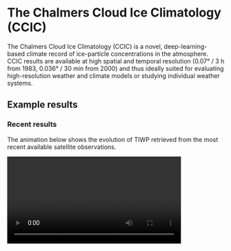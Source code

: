 # The Chalmers Cloud Ice Climatology (CCIC)

The Chalmers Cloud Ice Climatology (CCIC) is a novel, deep-learning-based
climate record of ice-particle concentrations in the atmosphere. CCIC results
are available at high spatial and temporal resolution (0.07° / 3 h from 1983,
0.036° / 30 min from 2000) and thus ideally suited for evaluating
high-resolution weather and climate models or studying individual weather
systems.


## Example results

### Recent results

The animation below shows the evolution of TIWP retrieved from the most recent available satellite observations.

<div style="width:100%;height:100%;overflow:hidden;"> 
  <video src="https://rain.atmos.colostate.edu/gprof_nn/ccic/tiwp.mp4" controls="controls" style="width:80%;" title="TIWP evolution for January 2020">
  </video>
</div>

### 3D structure of Typhoon Nanmadol

CCIC also produces vertically resolved estimates of the total ice water content,
i.e., the 3D distribution of ice particle concentrations in the atmosphere. The
image below shows the 3D structure of ice particles in typhoon Nanmadol on 19
September 2022 shortly before making landfall in Japan. An interactive version
of these results can be found [here](http://spfrnd.de/data/nanmadol.html).

```{figure} images/nanmadol.png
---
alt: Iso surfaces of total ice water content (TIWP) in Typhon Nanmadol on 19 September 2022 12:00:00 UTC shortly before making landfall in Japan.
width: 100%
align: center
---
Iso surfaces of total ice water content (TIWP) in Typhon Nanmadol on 19 September 2022 12:00:00 UTC shortly before making landfall in Japan.
```


## Relevance

The TIWP quantifies the amount of ice particles in clouds. Ice particles are formed in clouds that are high or thick enough to reach temperatures where cloud droplets freeze. High TIWP values occur in thick clouds typically produced by storms. Estimates of TIWP are therefore useful to study the cloud processes involved in the formation of these storms. Moreover, since ice particle reflect and absorb radiation, the distribution of TIWP playes an important role in regulating the Earth's radiative energy balance.

CCIC's TIWP estimates have been thoroughly validated and shown to be consistent with in-situ air-borne and ground-based cloud-radar measurements {cite:p}`amell_2023_ccic`. CCIC is the only thoroughly validated, high-resolution TIWP data record with temporally and spatially continuous coverage.

In addition, CCIC can provide other cloud-related variables, such as the 3D distribution of ice-particle concentrations in the atmosphere (the total ice water content, TIWC), two-dimensional and three-dimensional cloud probabilities, and three-dimensional cloud classification. Due to storage limitations, these products are not currently distributed with the CCIC data record. However, users can access these estimates by running their retrievals locally using the ``ccic`` Python package.


## Applications

The two principal applications of CCIC are

 1. the study of cloud processes in individual weather systems,
 2. the validation of climate and weather models.
 
Example application of CCIC can be found in the {doc}`applications` chapter.


